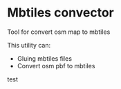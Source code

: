# Mbtiles convector

Tool for convert osm map to mbtiles

This utility can:
- Gluing mbtiles files
- Convert osm pbf to mbtiles

test